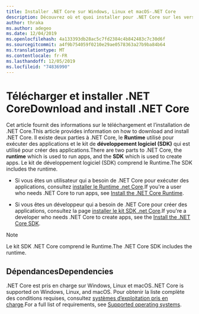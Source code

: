 ```yaml
---
title: Installer .NET Core sur Windows, Linux et macOS-.NET Core
description: Découvrez où et quoi installer pour .NET Core sur les versions Windows, Linux et macOS. Découvrez les dépendances requises pour développer, déployer et exécuter des applications .NET Core.
author: thraka
ms.author: adegeo
ms.date: 12/04/2019
ms.openlocfilehash: 4a133393db28ac5c7fd2384c4b842483c7c30d6f
ms.sourcegitcommit: a4f9b754059f0210e29ae0578363a27b9ba84b64
ms.translationtype: MT
ms.contentlocale: fr-FR
ms.lasthandoff: 12/05/2019
ms.locfileid: "74836990"
---
```

# <a name="download-and-install-net-core"></a><span data-ttu-id="7d864-104">Télécharger et installer .NET Core</span><span class="sxs-lookup"><span data-stu-id="7d864-104">Download and install .NET Core</span></span>

<span data-ttu-id="7d864-105">Cet article fournit des informations sur le téléchargement et l’installation de .NET Core.</span><span class="sxs-lookup"><span data-stu-id="7d864-105">This article provides information on how to download and install .NET Core.</span></span> <span data-ttu-id="7d864-106">Il existe deux parties à .NET Core, le **Runtime** utilisé pour exécuter des applications et le kit de **développement logiciel (SDK)** qui est utilisé pour créer des applications.</span><span class="sxs-lookup"><span data-stu-id="7d864-106">There are two parts to .NET Core, the **runtime** which is used to run apps, and the **SDK** which is used to create apps.</span></span> <span data-ttu-id="7d864-107">Le kit de développement logiciel (SDK) comprend le Runtime.</span><span class="sxs-lookup"><span data-stu-id="7d864-107">The SDK includes the runtime.</span></span>

- <span data-ttu-id="7d864-108">Si vous êtes un utilisateur qui a besoin de .NET Core pour exécuter des applications, consultez [installer le Runtime .net Core](runtime.md).</span><span class="sxs-lookup"><span data-stu-id="7d864-108">If you're a user who needs .NET Core to run apps, see [Install the .NET Core Runtime](runtime.md).</span></span>

- <span data-ttu-id="7d864-109">Si vous êtes un développeur qui a besoin de .NET Core pour créer des applications, consultez la page [installer le kit SDK .net Core](sdk.md).</span><span class="sxs-lookup"><span data-stu-id="7d864-109">If you're a developer who needs .NET Core to create apps, see the [Install the .NET Core SDK](sdk.md).</span></span>

> [!NOTE]
> <span data-ttu-id="7d864-110">Le kit SDK .NET Core comprend le Runtime.</span><span class="sxs-lookup"><span data-stu-id="7d864-110">The .NET Core SDK includes the runtime.</span></span>

## <a name="dependencies"></a><span data-ttu-id="7d864-111">Dépendances</span><span class="sxs-lookup"><span data-stu-id="7d864-111">Dependencies</span></span>

<span data-ttu-id="7d864-112">.NET Core est pris en charge sur Windows, Linux et macOS.</span><span class="sxs-lookup"><span data-stu-id="7d864-112">.NET Core is supported on Windows, Linux, and macOS.</span></span> <span data-ttu-id="7d864-113">Pour obtenir la liste complète des conditions requises, consultez [systèmes d’exploitation pris en charge](dependencies.md).</span><span class="sxs-lookup"><span data-stu-id="7d864-113">For a full list of requirements, see [Supported operating systems](dependencies.md).</span></span>
